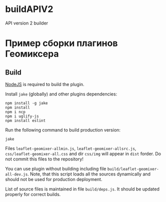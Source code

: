 buildAPIV2
==========

API version 2 builder

# Пример сборки плагинов Геомиксера

Build
------

[NodeJS](http://nodejs.org/) is required to build the plugin.

Install `jake` (globally) and other plugins dependencies:
```
npm install -g jake
npm install
npm i ncp
npm i uglify-js
npm install eslint
```

Run the following command to build production version:
```
jake
```

Files `leaflet-geomixer-allmin.js`, `leaflet-geomixer-allsrc.js`, `css/leaflet-geomixer-all.css` and dir `css/img` will appear in `dist` forder. Do not commit this files to the repository!

You can use plugin without building including file `build/leaflet-geomixer-all-dev.js`. Note, that this script loads all the sources dynamically and should not be used for production deployment.

List of source files is maintained in file `build/deps.js`. It should be updated properly for correct builds.

